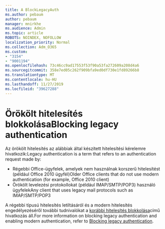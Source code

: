 ```yaml
---
title: A BlockLegacyAuth
ms.author: pebaum
author: pebaum
manager: mnirkhe
ms.audience: Admin
ms.topic: article
ROBOTS: NOINDEX, NOFOLLOW
localization_priority: Normal
ms.collection: Adm_O365
ms.custom:
- "3154"
- "9001194"
ms.openlocfilehash: 73c46cc9ad17553f53f90a53fa272609a208d4a6
ms.sourcegitcommit: 358e7ed05c262f909bfa9ed0df730e1fd89266b8
ms.translationtype: MT
ms.contentlocale: hu-HU
ms.lasthandoff: 11/27/2019
ms.locfileid: "39627288"
---
```

# <a name="blocking-legacy-authentication"></a><span data-ttu-id="d0757-102">Örökölt hitelesítés blokkolása</span><span class="sxs-lookup"><span data-stu-id="d0757-102">Blocking legacy authentication</span></span>

<span data-ttu-id="d0757-103">Az örökölt hitelesítés az alábbiak által készített hitelesítési kérelemre hivatkozik:</span><span class="sxs-lookup"><span data-stu-id="d0757-103">Legacy authentication is a term that refers to an authentication request made by:</span></span>

- <span data-ttu-id="d0757-104">Régebbi Office-ügyfelek, amelyek nem használnak korszerű hitelesítést (például Office 2010 ügyfél)</span><span class="sxs-lookup"><span data-stu-id="d0757-104">Older Office clients that do not use modern authentication (for example, Office 2010 client)</span></span>
- <span data-ttu-id="d0757-105">Örökölt levelezési protokollokat (például IMAP/SMTP/POP3) használó ügyfelek</span><span class="sxs-lookup"><span data-stu-id="d0757-105">Any client that uses legacy mail protocols such as IMAP/SMTP/POP3</span></span>  

<span data-ttu-id="d0757-106">A régebbi típusú hitelesítés letiltásáról és a modern hitelesítés engedélyezéséről további tudnivalókat a [korábbi hitelesítés blokkolása](https://docs.microsoft.com/azure/active-directory/conditional-access/concept-conditional-access-block-legacy-authentication)című hivatkozás áll.</span><span class="sxs-lookup"><span data-stu-id="d0757-106">For more information on blocking legacy authentication and enabling modern authentication, refer to [Blocking legacy authentication](https://docs.microsoft.com/azure/active-directory/conditional-access/concept-conditional-access-block-legacy-authentication).</span></span>